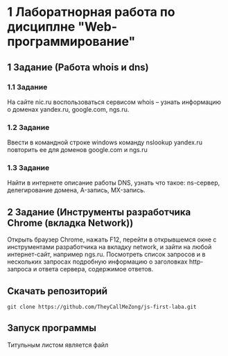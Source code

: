 <h1>1 Лаборатнорная работа по дисциплне "Web-программирование"</h1>

<h2>1 Задание (Работа whois и dns)</h2>
<h3>1.1 Задание</h3>
На сайте nic.ru воспользоваться сервисом whois – узнать информацию о доменах yandex.ru, google.com, ngs.ru.

<h3>1.2 Задание</h3>
Ввести в командной строке windows команду nslookup yandex.ru повторить ее для доменов google.com и ngs.ru
<h3>1.3 Задание</h3>
Найти в интернете описание работы DNS, узнать что такое: ns-сервер, делегирование домена, A-запись, MX-запись.

<h2>2 Задание (Инструменты разработчика Chrome (вкладка Network))</h2>
Открыть браузер Chrome, нажать F12, перейти в открывшемся окне с инструментами разработчика на вкладку network, и зайти на любой интернет-сайт, например ngs.ru. Посмотреть список запросов и в нескольких запросах подробную информацию о заголовках http-запроса и ответа сервера, содержимое ответов.

<h2>Скачать репозиторий</h2>
<pre>
<code>git clone https://github.com/TheyCallMeZong/js-first-laba.git</code>
</pre>

<h2>Запуск программы</h2>
Титульным листом является файл <a href="https://github.com/TheyCallMeZong/js-first-laba/blob/main/index.html"></a>
